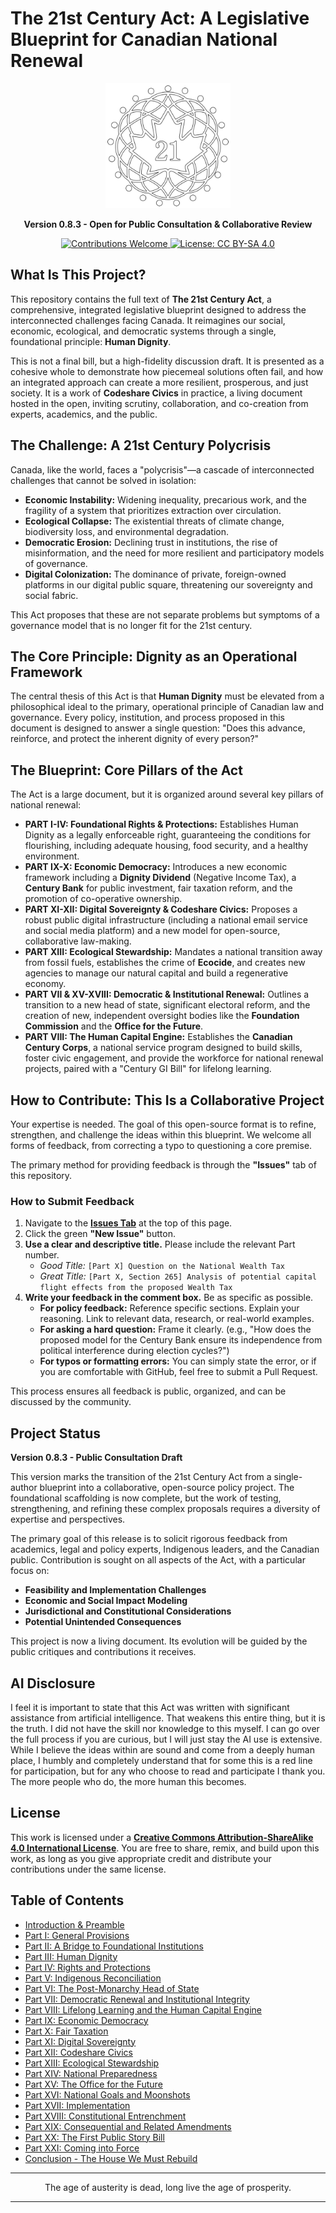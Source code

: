 # The 21st Century Act: A Legislative Blueprint for Canadian National Renewal

<p align="center">
  <img src="./images/21CALogo-outline.svg" width="200"/>
</p>

<p align="center">
  <strong>Version 0.8.3 - Open for Public Consultation & Collaborative Review</strong>
</p>

<p align="center">
  <a href="https://github.com/NewCenturyParty/21st_Century_Act/issues">
    <img src="https://img.shields.io/badge/Contributions-Welcome-brightgreen.svg?style=flat-square" alt="Contributions Welcome"/>
  </a>
  <a href="https://creativecommons.org/licenses/by-sa/4.0/">
    <img src="https://img.shields.io/badge/License-CC%20BY--SA%204.0-lightgrey.svg?style=flat-square" alt="License: CC BY-SA 4.0"/>
  </a>
</p>

## What Is This Project?

This repository contains the full text of **The 21st Century Act**, a comprehensive, integrated legislative blueprint designed to address the interconnected challenges facing Canada. It reimagines our social, economic, ecological, and democratic systems through a single, foundational principle: **Human Dignity**.

This is not a final bill, but a high-fidelity discussion draft. It is presented as a cohesive whole to demonstrate how piecemeal solutions often fail, and how an integrated approach can create a more resilient, prosperous, and just society. It is a work of **Codeshare Civics** in practice, a living document hosted in the open, inviting scrutiny, collaboration, and co-creation from experts, academics, and the public.

## The Challenge: A 21st Century Polycrisis

Canada, like the world, faces a "polycrisis"—a cascade of interconnected challenges that cannot be solved in isolation:

* **Economic Instability:** Widening inequality, precarious work, and the fragility of a system that prioritizes extraction over circulation.
* **Ecological Collapse:** The existential threats of climate change, biodiversity loss, and environmental degradation.
* **Democratic Erosion:** Declining trust in institutions, the rise of misinformation, and the need for more resilient and participatory models of governance.
* **Digital Colonization:** The dominance of private, foreign-owned platforms in our digital public square, threatening our sovereignty and social fabric.

This Act proposes that these are not separate problems but symptoms of a governance model that is no longer fit for the 21st century.

## The Core Principle: Dignity as an Operational Framework

The central thesis of this Act is that **Human Dignity** must be elevated from a philosophical ideal to the primary, operational principle of Canadian law and governance. Every policy, institution, and process proposed in this document is designed to answer a single question: "Does this advance, reinforce, and protect the inherent dignity of every person?"

## The Blueprint: Core Pillars of the Act

The Act is a large document, but it is organized around several key pillars of national renewal:

* **PART I-IV: Foundational Rights & Protections:** Establishes Human Dignity as a legally enforceable right, guaranteeing the conditions for flourishing, including adequate housing, food security, and a healthy environment.
* **PART IX-X: Economic Democracy:** Introduces a new economic framework including a **Dignity Dividend** (Negative Income Tax), a **Century Bank** for public investment, fair taxation reform, and the promotion of co-operative ownership.
* **PART XI-XII: Digital Sovereignty & Codeshare Civics:** Proposes a robust public digital infrastructure (including a national email service and social media platform) and a new model for open-source, collaborative law-making.
* **PART XIII: Ecological Stewardship:** Mandates a national transition away from fossil fuels, establishes the crime of **Ecocide**, and creates new agencies to manage our natural capital and build a regenerative economy.
* **PART VII & XV-XVIII: Democratic & Institutional Renewal:** Outlines a transition to a new head of state, significant electoral reform, and the creation of new, independent oversight bodies like the **Foundation Commission** and the **Office for the Future**.
* **PART VIII: The Human Capital Engine:** Establishes the **Canadian Century Corps**, a national service program designed to build skills, foster civic engagement, and provide the workforce for national renewal projects, paired with a "Century GI Bill" for lifelong learning.

## How to Contribute: This Is a Collaborative Project

Your expertise is needed. The goal of this open-source format is to refine, strengthen, and challenge the ideas within this blueprint. We welcome all forms of feedback, from correcting a typo to questioning a core premise.

The primary method for providing feedback is through the **"Issues"** tab of this repository.

### How to Submit Feedback

1. Navigate to the **[Issues Tab](https://github.com/NewCenturyParty/21st_Century_Act/issues)** at the top of this page.
2. Click the green **"New Issue"** button.
3. **Use a clear and descriptive title.** Please include the relevant Part number.
    * *Good Title:* `[Part X] Question on the National Wealth Tax`
    * *Great Title:* `[Part X, Section 265] Analysis of potential capital flight effects from the proposed Wealth Tax`
4. **Write your feedback in the comment box.** Be as specific as possible.
    * **For policy feedback:** Reference specific sections. Explain your reasoning. Link to relevant data, research, or real-world examples.
    * **For asking a hard question:** Frame it clearly. (e.g., "How does the proposed model for the Century Bank ensure its independence from political interference during election cycles?")
    * **For typos or formatting errors:** You can simply state the error, or if you are comfortable with GitHub, feel free to submit a Pull Request.

This process ensures all feedback is public, organized, and can be discussed by the community.

## Project Status

**Version 0.8.3 - Public Consultation Draft**

This version marks the transition of the 21st Century Act from a single-author blueprint into a collaborative, open-source policy project. The foundational scaffolding is now complete, but the work of testing, strengthening, and refining these complex proposals requires a diversity of expertise and perspectives.

The primary goal of this release is to solicit rigorous feedback from academics, legal and policy experts, Indigenous leaders, and the Canadian public. Contribution is sought on all aspects of the Act, with a particular focus on:

* **Feasibility and Implementation Challenges**
* **Economic and Social Impact Modeling**
* **Jurisdictional and Constitutional Considerations**
* **Potential Unintended Consequences**

This project is now a living document. Its evolution will be guided by the public critiques and contributions it receives.

## AI Disclosure

I feel it is important to state that this Act was written with significant assistance from artificial intelligence. That weakens this entire thing, but it is the truth. I did not have the skill nor knowledge to this myself. I can go over the full process if you are curious, but I will just stay the AI use is extensive. While I believe the ideas within are sound and come from a deeply human place, I humbly and completely understand that for some this is a red line for participation, but for any who choose to read and participate I thank you. The more people who do, the more human this becomes.

## License

This work is licensed under a **[Creative Commons Attribution-ShareAlike 4.0 International License](http://creativecommons.org/licenses/by-sa/4.0/)**. You are free to share, remix, and build upon this work, as long as you give appropriate credit and distribute your contributions under the same license.

## Table of Contents

- [Introduction & Preamble](./21st_Century_Act/00_Introduction.md)
- [Part I: General Provisions](./21st_Century_Act/01_Part_I_General_Provisions.md)
- [Part II: A Bridge to Foundational Institutions](./21st_Century_Act/02_Part_II_A_Bridge_to_Foundational_Institutions.md)
- [Part III: Human Dignity](./21st_Century_Act/03_Part_III_Human_Dignity.md)
- [Part IV: Rights and Protections](./21st_Century_Act/04_Part_IV_Rights_and_Protections.md)
- [Part V: Indigenous Reconciliation](./21st_Century_Act/05_Part_V_Indigenous_Reconciliation.md)
- [Part VI: The Post-Monarchy Head of State](./21st_Century_Act/06_Part_VI_The_PostMonarchy_Head_of_State.md)
- [Part VII: Democratic Renewal and Institutional Integrity](./21st_Century_Act/07_Part_VII_Democratic_Renewal.md)
- [Part VIII: Lifelong Learning and the Human Capital Engine](./21st_Century_Act/08_Part_VIII_Lifelong_Learning_and_the_Human_Capital_Engine.md)
- [Part IX: Economic Democracy](./21st_Century_Act/09_Part_IX_Economic_Democracy.md)
- [Part X: Fair Taxation](./21st_Century_Act/10_Part_X_Fair_Taxation.md)
- [Part XI: Digital Sovereignty](./21st_Century_Act/11_Part_XI_Digital_Sovereignty.md)
- [Part XII: Codeshare Civics](./21st_Century_Act/12_Part_XII_Codeshare_Civics.md)
- [Part XIII: Ecological Stewardship](./21st_Century_Act/13_Part_XIII_Ecological_Stewardship.md)
- [Part XIV: National Preparedness](./21st_Century_Act/14_Part_XIV_National_Preparedness.md)
- [Part XV: The Office for the Future](./21st_Century_Act/15_Part_XV_The_Office_for_the_Future.md)
- [Part XVI: National Goals and Moonshots](./21st_Century_Act/16_Part_XVI_National_Goals_and_Moonshots.md)
- [Part XVII: Implementation](./21st_Century_Act/17_Part_XVII_Implementation.md)
- [Part XVIII: Constitutional Entrenchment](./21st_Century_Act/18_Part_XVIII_Constitutional_Entrenchment.md)
- [Part XIX: Consequential and Related Amendments](./21st_Century_Act/19_Part_XIX_Consequential_and_Related_Amendments.md)
- [Part XX: The First Public Story Bill](./21st_Century_Act/20_Part_XX_The_First_Public_Story_Bill.md)
- [Part XXI: Coming into Force](./21st_Century_Act/21_Part_XXI_Coming_into_Force.md)
- [Conclusion - The House We Must Rebuild](./21st_Century_Act/22_Conclusion_The_House_We_Must_Rebuild.md)

---

<p align="center">
  The age of austerity is dead, long live the age of prosperity.
</p>

---
